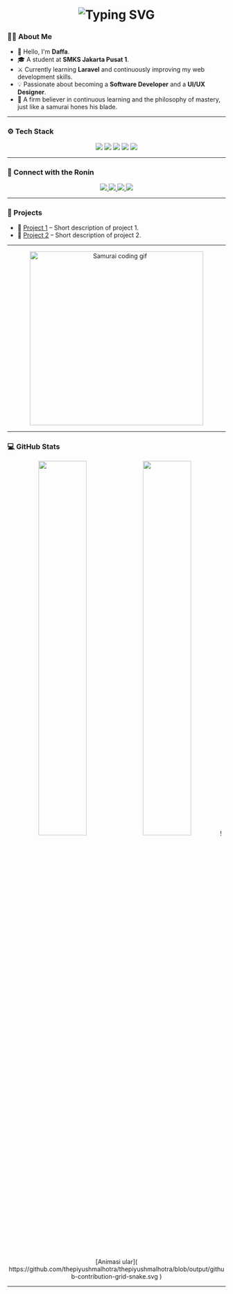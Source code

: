 <div align="center">
  <h1>
    <img src="https://readme-typing-svg.herokuapp.com?font=Roboto+Mono&size=35&duration=3000&color=8B0000&center=true&vCenter=true&width=600&lines=Hey..+I'm+Daffa;Welcome+to+my+GitHub;" alt="Typing SVG" />
  </h1>
</div>

### 🧑‍🚀 About Me

- 👋 Hello, I'm **Daffa**.  
- 🎓 A student at **SMKS Jakarta Pusat 1**.  
- ⚔️ Currently learning **Laravel** and continuously improving my web development skills.  
- 💡 Passionate about becoming a **Software Developer** and a **UI/UX Designer**.  
- 📖 A firm believer in continuous learning and the philosophy of mastery, just like a samurai hones his blade.

---

### ⚙️ Tech Stack

<p align="center">
  <img src="https://img.shields.io/badge/Laravel-%23FF2D20?style=for-the-badge&logo=laravel&logoColor=white" />
  <img src="https://img.shields.io/badge/HTML5-%23E34F26?style=for-the-badge&logo=html5&logoColor=white" />
  <img src="https://img.shields.io/badge/CSS3-%231572B6?style=for-the-badge&logo=css3&logoColor=white" />
  <img src="https://img.shields.io/badge/JavaScript-%23F7DF1E?style=for-the-badge&logo=javascript&logoColor=black" />
  <img src="https://img.shields.io/badge/Figma-%23000000?style=for-the-badge&logo=figma&logoColor=white" />
</p>

---

### 🏯 Connect with the Ronin

<p align="center">
  <a href="https://github.com/daffalfr" target="_blank">
    <img src="https://img.shields.io/badge/GitHub-000000?style=for-the-badge&logo=github&logoColor=white" />
  </a>
  <a href="https://www.linkedin.com/in/your-linkedin-username" target="_blank">
    <img src="https://img.shields.io/badge/LinkedIn-0077B5?style=for-the-badge&logo=linkedin&logoColor=white" />
  </a>
  <a href="https://www.instagram.com/your-instagram-username" target="_blank">
    <img src="https://img.shields.io/badge/Instagram-E4405F?style=for-the-badge&logo=instagram&logoColor=white" />
  </a>
  <a href="mailto:your.email@example.com">
    <img src="https://img.shields.io/badge/Gmail-D14836?style=for-the-badge&logo=gmail&logoColor=white" />
  </a>
</p>

---


### 📂 Projects

- 🔗 [Project 1](https://github.com/your-username/project-1) – Short description of project 1.
- 🎨 [Project 2](https://github.com/your-username/project-2) – Short description of project 2.

---

<div align="center">
  <img src="https://media.giphy.com/media/v1.Y2lkPTc5MGI3NjExdDhkNG9mcG4zd2QzN28yN3pjeTRpZjhrOGtrczVhN3htbGg4MmJmbiZlcD12MV9naWZzX3NlYXJjaCZjdD1n/26FL0ydLDEcARWY0g/giphy.gif" width="400" alt="Samurai coding gif"/>
</div>

---

### 💻 GitHub Stats

<p align="center">
  <img src="https://github-readme-stats.vercel.app/api?username=daffalfr&show_icons=true&theme=tokyonight&hide_border=true" width="47%" />
  <img src="https://github-readme-streak-stats.herokuapp.com?user=daffalfr&theme=tokyonight&hide_border=true" width="47%" />
  ![Animasi ular]( https://github.com/thepiyushmalhotra/thepiyushmalhotra/blob/output/github-contribution-grid-snake.svg )
</p>

---


